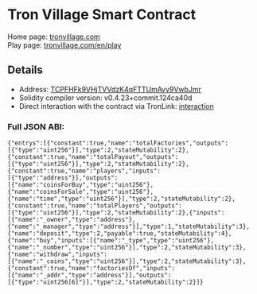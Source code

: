 # Tron Village Smart Contract

Home page: [tronvillage.com](https://tronvillage.com/)  
Play page:  [tronvillage.com/en/play](tronvillage.com/en/play.html)

## Details
- Address: [TCPFHFk9VHjTVVdzK4qFTTUmAyv9VwbJmr](https://tronscan.org/#/address/TCPFHFk9VHjTVVdzK4qFTTUmAyv9VwbJmr)
- Solidity compiler version: v0.4.23+commit.124ca40d
- Direct interaction with the contract via TronLink: [interaction](https://tronsmartcontract.space/#/interact/TCPFHFk9VHjTVVdzK4qFTTUmAyv9VwbJmr)


### Full JSON ABI:
```
{"entrys":[{"constant":true,"name":"totalFactories","outputs":[{"type":"uint256"}],"type":2,"stateMutability":2},{"constant":true,"name":"totalPayout","outputs":[{"type":"uint256"}],"type":2,"stateMutability":2},{"constant":true,"name":"players","inputs":[{"type":"address"}],"outputs":[{"name":"coinsForBuy","type":"uint256"},{"name":"coinsForSale","type":"uint256"},{"name":"time","type":"uint256"}],"type":2,"stateMutability":2},{"constant":true,"name":"totalPlayers","outputs":[{"type":"uint256"}],"type":2,"stateMutability":2},{"inputs":[{"name":"_owner","type":"address"},{"name":"_manager","type":"address"}],"type":1,"stateMutability":3},{"name":"deposit","type":2,"payable":true,"stateMutability":4},{"name":"buy","inputs":[{"name":"_type","type":"uint256"},{"name":"_number","type":"uint256"}],"type":2,"stateMutability":3},{"name":"withdraw","inputs":[{"name":"_coins","type":"uint256"}],"type":2,"stateMutability":3},{"constant":true,"name":"factoriesOf","inputs":[{"name":"_addr","type":"address"}],"outputs":[{"type":"uint256[6]"}],"type":2,"stateMutability":2}]}
```
